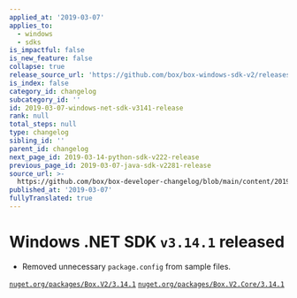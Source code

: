 ```yaml
---
applied_at: '2019-03-07'
applies_to:
  - windows
  - sdks
is_impactful: false
is_new_feature: false
collapse: true
release_source_url: 'https://github.com/box/box-windows-sdk-v2/releases/tag/v3.14.1'
is_index: false
category_id: changelog
subcategory_id: ''
id: 2019-03-07-windows-net-sdk-v3141-release
rank: null
total_steps: null
type: changelog
sibling_id: ''
parent_id: changelog
next_page_id: 2019-03-14-python-sdk-v222-release
previous_page_id: 2019-03-07-java-sdk-v2281-release
source_url: >-
  https://github.com/box/box-developer-changelog/blob/main/content/2019/03-07-windows-net-sdk-v3141-release.md
published_at: '2019-03-07'
fullyTranslated: true
---
```

# Windows .NET SDK `v3.14.1` released

* Removed unnecessary `package.config` from sample files.

[`nuget.org/packages/Box.V2/3.14.1`](https://www.nuget.org/packages/Box.V2/3.14.1)
[`nuget.org/packages/Box.V2.Core/3.14.1`](https://www.nuget.org/packages/Box.V2.Core/3.14.1)
